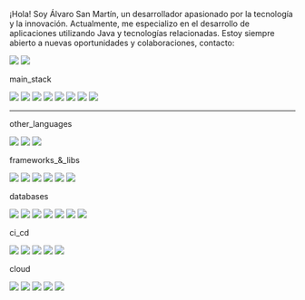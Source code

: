 ¡Hola! Soy Álvaro San Martín, un desarrollador apasionado por la tecnología y la innovación. Actualmente, me especializo en el desarrollo de aplicaciones utilizando Java y tecnologías relacionadas.
Estoy siempre abierto a nuevas oportunidades y colaboraciones, contacto:
<p align="start">
  <a href="https://linkedin.com/in/sanmartinalvaro">
    <img src="https://img.shields.io/badge/LinkedIn-0A66C2?style=flat-square&logo=linkedin&logoColor=white" /></a>
  <a href="mailto:alvaro.sanmartinh@gmail.com">
    <img src="https://img.shields.io/badge/Email-D14836?style=flat-square&logo=gmail&logoColor=white" />
  </a>
</p>

main_stack
<p align="start">
  <img src="https://img.shields.io/badge/Java-007396?style=flat-square&logo=java&logoColor=white" />
  <img src="https://img.shields.io/badge/Spring_Boot-6DB33F?style=flat-square&logo=springboot&logoColor=white" />
  <img src="https://img.shields.io/badge/JavaScript-F7DF1E?style=flat-square&logo=javascript&logoColor=black" />
  <img src="https://img.shields.io/badge/Angular-DD0031?style=flat-square&logo=angular&logoColor=white" />
  <img src="https://img.shields.io/badge/Node.js-339933?style=flat-square&logo=node.js&logoColor=white" />
  <img src="https://img.shields.io/badge/Docker-2496ED?style=flat-square&logo=docker&logoColor=white" />
  <img src="https://img.shields.io/badge/PostgreSQL-336791?style=flat-square&logo=postgresql&logoColor=white" />
  <img src="https://img.shields.io/badge/TypeScript-3178C6?style=flat-square&logo=typescript&logoColor=white" />
</p>

---
other_languages
<p align="start">
  <img src="https://img.shields.io/badge/PHP-777777?style=flat-square&logo=php&logoColor=white" />
  <img src="https://img.shields.io/badge/C%23-777777?style=flat-square&logo=csharp&logoColor=white" />
  <img src="https://img.shields.io/badge/ActionScript_3-777777?style=flat-square&logo=adobe&logoColor=white" />
</p>

frameworks_&_libs
<p align="start">
  <img src="https://img.shields.io/badge/Hibernate-777777?style=flat-square&logo=hibernate&logoColor=white" />
  <img src="https://img.shields.io/badge/Express.js-777777?style=flat-square&logo=express&logoColor=white" />
  <img src="https://img.shields.io/badge/Maven-777777?style=flat-square&logo=apachemaven&logoColor=white" />
  <img src="https://img.shields.io/badge/ElectronJS-777777?style=flat-square&logo=electron&logoColor=white" />
  <img src="https://img.shields.io/badge/jQuery-777777?style=flat-square&logo=jquery&logoColor=white" />
  <img src="https://img.shields.io/badge/Flex-777777?style=flat-square" />
</p>

databases
<p align="start">
  <img src="https://img.shields.io/badge/PostgreSQL-777777?style=flat-square&logo=postgresql&logoColor=white" />
  <img src="https://img.shields.io/badge/MySQL-777777?style=flat-square&logo=mysql&logoColor=white" />
  <img src="https://img.shields.io/badge/ElasticSearch-777777?style=flat-square&logo=elastic&logoColor=white" />
  <img src="https://img.shields.io/badge/Oracle_11g-777777?style=flat-square&logo=oracle&logoColor=white" />
  <img src="https://img.shields.io/badge/DynamoDB-777777?style=flat-square&logo=amazon-dynamodb&logoColor=white" />
  <img src="https://img.shields.io/badge/MongoDB-777777?style=flat-square&logo=mongodb&logoColor=white" />
  <img src="https://img.shields.io/badge/SQL_Server-777777?style=flat-square&logo=microsoftsqlserver&logoColor=white" />
</p>

ci_cd
<p align="start">
  <img src="https://img.shields.io/badge/Git-777777?style=flat-square&logo=git&logoColor=white" />
  <img src="https://img.shields.io/badge/GitHub-777777?style=flat-square&logo=github&logoColor=white" />
  <img src="https://img.shields.io/badge/Jenkins-777777?style=flat-square&logo=jenkins&logoColor=white" />
  <img src="https://img.shields.io/badge/Bamboo-777777?style=flat-square&logo=atlassian&logoColor=white" />
  <img src="https://img.shields.io/badge/Bitbucket-777777?style=flat-square&logo=bitbucket&logoColor=white" />
</p>

cloud
<p align="start">
  <img src="https://img.shields.io/badge/AWS-777777?style=flat-square&logo=amazon-aws&logoColor=white" />
  <img src="https://img.shields.io/badge/Azure-777777?style=flat-square&logo=microsoftazure&logoColor=white" />
  <img src="https://img.shields.io/badge/Google_Cloud-777777?style=flat-square&logo=googlecloud&logoColor=white" />
  <img src="https://img.shields.io/badge/DigitalOcean-777777?style=flat-square&logo=digitalocean&logoColor=white" />
  <img src="https://img.shields.io/badge/AWS-777777?style=flat-square&logo=amazon-aws&logoColor=white" />
</p>

